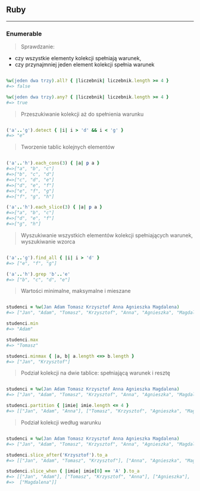 ## Ruby
---

### Enumerable

>Sprawdzanie:
- czy wszystkie elementy kolekcji spełniają warunek,
- czy przynajmniej jeden element kolekcji spełnia warunek

```ruby

%w(jeden dwa trzy).all? { |liczebnik| liczebnik.length >= 4 }
#=> false

%w(jeden dwa trzy).any? { |liczebnik| liczebnik.length >= 4 }
#=> true

```

>Przeszukiwanie kolekcji aż do spełnienia warunku

```ruby

('a'..'g').detect { |i| i > 'd' && i < 'g' }
#=> "e"

```

>Tworzenie tablic kolejnych elementów

```ruby

('a'..'h').each_cons(3) { |a| p a }
#=>["a", "b", "c"]
#=>["b", "c", "d"]
#=>["c", "d", "e"]
#=>["d", "e", "f"]
#=>["e", "f", "g"]
#=>["f", "g", "h"]

('a'..'h').each_slice(3) { |a| p a }
#=>["a", "b", "c"]
#=>["d", "e", "f"]
#=>["g", "h"]

```

>Wyszukiwanie wszystkich elementów kolekcji spełniających warunek, wyszukiwanie wzorca

```ruby

('a'..'g').find_all { |i| i > 'd' }
#=> ["e", "f", "g"]

('a'..'h').grep 'b'..'e'
#=> ["b", "c", "d", "e"]

```

>Wartości minimalne, maksymalne i mieszane

```ruby

studenci = %w(Jan Adam Tomasz Krzysztof Anna Agnieszka Magdalena)
#=> ["Jan", "Adam", "Tomasz", "Krzysztof", "Anna", "Agnieszka", "Magdalena"]

studenci.min
#=> "Adam"

studenci.max
#=> "Tomasz"

studenci.minmax { |a, b| a.length <=> b.length }
#=> ["Jan", "Krzysztof"]

```

>Podział kolekcji na dwie tablice: spełniającą warunek i resztę

```ruby

studenci = %w(Jan Adam Tomasz Krzysztof Anna Agnieszka Magdalena)
#=> ["Jan", "Adam", "Tomasz", "Krzysztof", "Anna", "Agnieszka", "Magdalena"]

studenci.partition { |imie| imie.length <= 4 }
#=> [["Jan", "Adam", "Anna"], ["Tomasz", "Krzysztof", "Agnieszka", "Magdalena"]]

```

>Podział kolekcji według warunku

```ruby

studenci = %w(Jan Adam Tomasz Krzysztof Anna Agnieszka Magdalena)
#=> ["Jan", "Adam", "Tomasz", "Krzysztof", "Anna", "Agnieszka", "Magdalena"]

studenci.slice_after('Krzysztof').to_a
#=> [["Jan", "Adam", "Tomasz", "Krzysztof"], ["Anna", "Agnieszka", "Magdalena"]]

studenci.slice_when { |imie| imie[0] == 'A' }.to_a
#=> [["Jan", "Adam"], ["Tomasz", "Krzysztof", "Anna"], ["Agnieszka"],
#=>  ["Magdalena"]]

```
